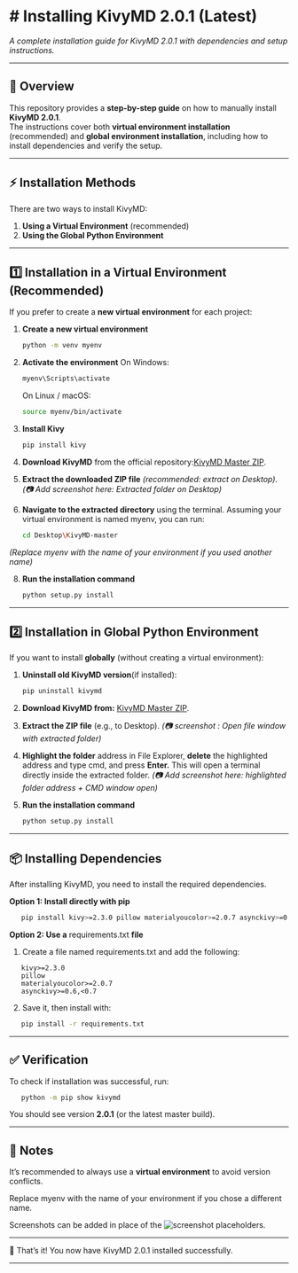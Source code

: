 # # Installing KivyMD 2.0.1 (Latest)

*A complete installation guide for KivyMD 2.0.1 with dependencies and setup instructions.*

---

## 📖 Overview

This repository provides a **step-by-step guide** on how to manually install **KivyMD 2.0.1**.  
The instructions cover both **virtual environment installation** (recommended) and **global environment installation**, including how to install dependencies and verify the setup.

---

## ⚡ Installation Methods

There are two ways to install KivyMD:

1. **Using a Virtual Environment** (recommended)
2. **Using the Global Python Environment**

---

## 1️⃣ Installation in a Virtual Environment (Recommended)

If you prefer to create a **new virtual environment** for each project:

1. **Create a new virtual environment**  
   ```bash
   python -m venv myenv


2. **Activate the environment**
   On Windows:
   ```bash
   myenv\Scripts\activate
   ```
   On Linux / macOS:
   ```bash
   source myenv/bin/activate
   ```


3. **Install Kivy**
   ```bash
   pip install kivy
   ```

4. **Download KivyMD** from the official repository:[KivyMD Master ZIP](https://github.com/kivymd/KivyMD/archive/master.zip).


6. **Extract the downloaded ZIP file** *(recommended: extract on Desktop).
(📷 Add screenshot here: Extracted folder on Desktop)*


7. **Navigate to the extracted directory** using the terminal.
Assuming your virtual environment is named myenv, you can run:
   ```bash
   cd Desktop\KivyMD-master
   ```

*(Replace myenv with the name of your environment if you used another name)*


8. **Run the installation command**
   ```bash
   python setup.py install
   ```


---

## 2️⃣ Installation in Global Python Environment

If you want to install **globally** (without creating a virtual environment):

1. **Uninstall old KivyMD version**(if installed):
   ```bash
   pip uninstall kivymd
   ```

2. **Download KivyMD from:** [KivyMD Master ZIP](https://github.com/kivymd/KivyMD/archive/master.zip).

3. **Extract the ZIP file** (e.g., to Desktop).
*(📷 screenshot : Open file window with extracted folder)*


4. **Highlight the folder** address in File Explorer, **delete** the highlighted address and type cmd, and press **Enter.**
This will open a terminal directly inside the extracted folder.
*(📷 Add screenshot here: highlighted folder address + CMD window open)*

5. **Run the installation command**
   ```bash
   python setup.py install
   ```



---

## 📦 Installing Dependencies

After installing KivyMD, you need to install the required dependencies.

**Option 1: Install directly with pip**
  ```bash
     pip install kivy>=2.3.0 pillow materialyoucolor>=2.0.7 asynckivy>=0.6,<0.7
  ```
**Option 2: Use a** requirements.txt **file**

1. Create a file named requirements.txt and add the following:
```
   kivy>=2.3.0
   pillow
   materialyoucolor>=2.0.7
   asynckivy>=0.6,<0.7
```

2. Save it, then install with:
```bash
   pip install -r requirements.txt
```



---

## ✅ Verification

To check if installation was successful, run:
```bash
   python -m pip show kivymd
```
You should see version **2.0.1** (or the latest master build).


---

## 📌 Notes

It’s recommended to always use a **virtual environment** to avoid version conflicts.

Replace myenv with the name of your environment if you chose a different name.

Screenshots can be added in place of the ![screenshot](...) placeholders.



---

🎉 That’s it! You now have KivyMD 2.0.1 installed successfully.

---
